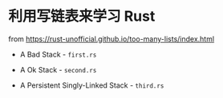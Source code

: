 # 利用写链表来学习 Rust

from https://rust-unofficial.github.io/too-many-lists/index.html

- A Bad Stack - `first.rs`

- A Ok Stack - `second.rs`

- A Persistent Singly-Linked Stack - `third.rs`
